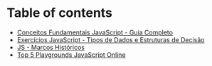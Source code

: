 # Table of contents

* [Conceitos Fundamentais JavaScript - Guia Completo](README.md)
* [Exercícios JavaScript - Tipos de Dados e Estruturas de Decisão](exercicios-javascript-tipos-de-dados-e-estruturas-de-decisao.md)
* [JS - Marcos Históricos](js-marcos-historicos.md)
* [Top 5 Playgrounds JavaScript Online](top-5-playgrounds-javascript-online.md)
